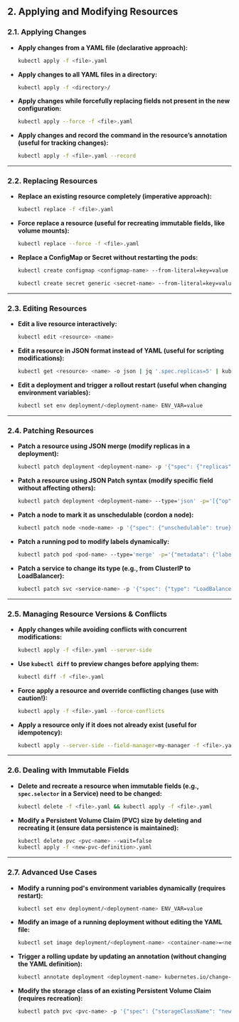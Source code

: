 ## **2. Applying and Modifying Resources**

### **2.1. Applying Changes**
- **Apply changes from a YAML file (declarative approach):**  
  ```sh
  kubectl apply -f <file>.yaml
  ```
- **Apply changes to all YAML files in a directory:**  
  ```sh
  kubectl apply -f <directory>/
  ```
- **Apply changes while forcefully replacing fields not present in the new configuration:**  
  ```sh
  kubectl apply --force -f <file>.yaml
  ```
- **Apply changes and record the command in the resource’s annotation (useful for tracking changes):**  
  ```sh
  kubectl apply -f <file>.yaml --record
  ```

---

### **2.2. Replacing Resources**
- **Replace an existing resource completely (imperative approach):**  
  ```sh
  kubectl replace -f <file>.yaml
  ```
- **Force replace a resource (useful for recreating immutable fields, like volume mounts):**  
  ```sh
  kubectl replace --force -f <file>.yaml
  ```
- **Replace a ConfigMap or Secret without restarting the pods:**  
  ```sh
  kubectl create configmap <configmap-name> --from-literal=key=value --dry-run=client -o yaml | kubectl replace -f -
  ```
  ```sh
  kubectl create secret generic <secret-name> --from-literal=key=value --dry-run=client -o yaml | kubectl replace -f -
  ```

---

### **2.3. Editing Resources**
- **Edit a live resource interactively:**  
  ```sh
  kubectl edit <resource> <name>
  ```
- **Edit a resource in JSON format instead of YAML (useful for scripting modifications):**  
  ```sh
  kubectl get <resource> <name> -o json | jq '.spec.replicas=5' | kubectl apply -f -
  ```
- **Edit a deployment and trigger a rollout restart (useful when changing environment variables):**  
  ```sh
  kubectl set env deployment/<deployment-name> ENV_VAR=value
  ```

---

### **2.4. Patching Resources**
- **Patch a resource using JSON merge (modify replicas in a deployment):**  
  ```sh
  kubectl patch deployment <deployment-name> -p '{"spec": {"replicas": 3}}'
  ```
- **Patch a resource using JSON Patch syntax (modify specific field without affecting others):**  
  ```sh
  kubectl patch deployment <deployment-name> --type='json' -p='[{"op": "replace", "path": "/spec/replicas", "value": 3}]'
  ```
- **Patch a node to mark it as unschedulable (cordon a node):**  
  ```sh
  kubectl patch node <node-name> -p '{"spec": {"unschedulable": true}}'
  ```
- **Patch a running pod to modify labels dynamically:**  
  ```sh
  kubectl patch pod <pod-name> --type='merge' -p='{"metadata": {"labels": {"environment": "production"}}}'
  ```
- **Patch a service to change its type (e.g., from ClusterIP to LoadBalancer):**  
  ```sh
  kubectl patch svc <service-name> -p '{"spec": {"type": "LoadBalancer"}}'
  ```

---

### **2.5. Managing Resource Versions & Conflicts**
- **Apply changes while avoiding conflicts with concurrent modifications:**  
  ```sh
  kubectl apply -f <file>.yaml --server-side
  ```
- **Use `kubectl diff` to preview changes before applying them:**  
  ```sh
  kubectl diff -f <file>.yaml
  ```
- **Force apply a resource and override conflicting changes (use with caution!):**  
  ```sh
  kubectl apply -f <file>.yaml --force-conflicts
  ```
- **Apply a resource only if it does not already exist (useful for idempotency):**  
  ```sh
  kubectl apply --server-side --field-manager=my-manager -f <file>.yaml
  ```

---

### **2.6. Dealing with Immutable Fields**
- **Delete and recreate a resource when immutable fields (e.g., `spec.selector` in a Service) need to be changed:**  
  ```sh
  kubectl delete -f <file>.yaml && kubectl apply -f <file>.yaml
  ```
- **Modify a Persistent Volume Claim (PVC) size by deleting and recreating it (ensure data persistence is maintained):**  
  ```sh
  kubectl delete pvc <pvc-name> --wait=false
  kubectl apply -f <new-pvc-definition>.yaml
  ```

---

### **2.7. Advanced Use Cases**
- **Modify a running pod's environment variables dynamically (requires restart):**  
  ```sh
  kubectl set env deployment/<deployment-name> ENV_VAR=value
  ```
- **Modify an image of a running deployment without editing the YAML file:**  
  ```sh
  kubectl set image deployment/<deployment-name> <container-name>=<new-image>
  ```
- **Trigger a rolling update by updating an annotation (without changing the YAML definition):**  
  ```sh
  kubectl annotate deployment <deployment-name> kubernetes.io/change-cause="Updated environment variables"
  ```
- **Modify the storage class of an existing Persistent Volume Claim (requires recreation):**  
  ```sh
  kubectl patch pvc <pvc-name> -p '{"spec": {"storageClassName": "new-storage-class"}}'
  ```
